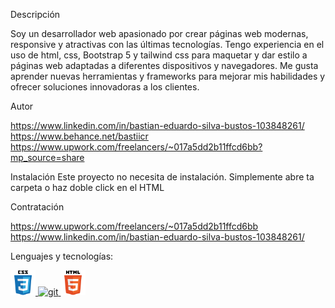 Descripción 

Soy un desarrollador web apasionado por crear páginas web modernas, responsive y atractivas con las últimas tecnologías. Tengo experiencia en el uso de html, css, Bootstrap 5 y tailwind css para maquetar y dar estilo a páginas web adaptadas a diferentes dispositivos y navegadores. Me gusta aprender nuevas herramientas y frameworks para mejorar mis habilidades y ofrecer soluciones innovadoras a los clientes.

Autor

https://www.linkedin.com/in/bastian-eduardo-silva-bustos-103848261/
https://www.behance.net/bastiicr
https://www.upwork.com/freelancers/~017a5dd2b11ffcd6bb?mp_source=share

Instalación
Este proyecto no necesita de instalación. Simplemente abre ta carpeta o haz doble click en el HTML

Contratación

https://www.upwork.com/freelancers/~017a5dd2b11ffcd6bb
https://www.linkedin.com/in/bastian-eduardo-silva-bustos-103848261/

Lenguajes y tecnologías: 

<p align="left"> <a href="https://www.w3schools.com/css/" target="_blank" rel="noreferrer"> <img src="https://raw.githubusercontent.com/devicons/devicon/master/icons/css3/css3-original-wordmark.svg" alt="css3" width="40" height="40"/> </a> <a href="https://git-scm.com/" target="_blank" rel="noreferrer"> <img src="https://www.vectorlogo.zone/logos/git-scm/git-scm-icon.svg" alt="git" width="40" height="40"/> </a> <a href="https://www.w3.org/html/" target="_blank" rel="noreferrer"> <img src="https://raw.githubusercontent.com/devicons/devicon/master/icons/html5/html5-original-wordmark.svg" alt="html5" width="40" height="40"/>

